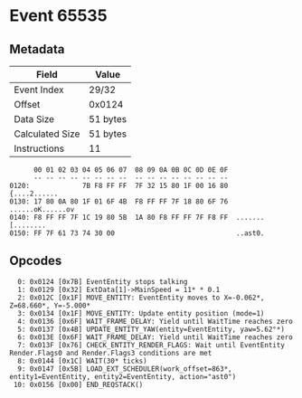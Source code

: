 # Event 65535

## Metadata

| Field           | Value    |
|-----------------|----------|
| Event Index     | 29/32    |
| Offset          | 0x0124   |
| Data Size       | 51 bytes |
| Calculated Size | 51 bytes |
| Instructions    | 11       |

```
      00 01 02 03 04 05 06 07  08 09 0A 0B 0C 0D 0E 0F
      -- -- -- -- -- -- -- --  -- -- -- -- -- -- -- --
0120:             7B F8 FF FF  7F 32 15 80 1F 00 16 80      {....2......
0130: 17 80 0A 80 1F 01 6F 4B  F8 FF FF 7F 18 80 6F 76  ......oK......ov
0140: F8 FF FF 7F 1C 19 80 5B  1A 80 F8 FF FF 7F F8 FF  .......[........
0150: FF 7F 61 73 74 30 00                              ..ast0.         
```

## Opcodes

```
  0: 0x0124 [0x7B] EventEntity stops talking
  1: 0x0129 [0x32] ExtData[1]->MainSpeed = 11* * 0.1
  2: 0x012C [0x1F] MOVE_ENTITY: EventEntity moves to X=-0.062*, Z=68.660*, Y=-5.000*
  3: 0x0134 [0x1F] MOVE_ENTITY: Update entity position (mode=1)
  4: 0x0136 [0x6F] WAIT_FRAME_DELAY: Yield until WaitTime reaches zero
  5: 0x0137 [0x4B] UPDATE_ENTITY_YAW(entity=EventEntity, yaw=5.62°*)
  6: 0x013E [0x6F] WAIT_FRAME_DELAY: Yield until WaitTime reaches zero
  7: 0x013F [0x76] CHECK_ENTITY_RENDER_FLAGS: Wait until EventEntity Render.Flags0 and Render.Flags3 conditions are met
  8: 0x0144 [0x1C] WAIT(30* ticks)
  9: 0x0147 [0x5B] LOAD_EXT_SCHEDULER(work_offset=863*, entity1=EventEntity, entity2=EventEntity, action="ast0")
 10: 0x0156 [0x00] END_REQSTACK()
```
